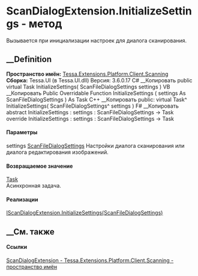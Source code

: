# ScanDialogExtension.InitializeSettings - метод
Вызывается при инициализации настроек для диалога сканирования.
## __Definition
 **Пространство имён:**
[Tessa.Extensions.Platform.Client.Scanning](N_Tessa_Extensions_Platform_Client_Scanning.htm)  
 **Сборка:** Tessa.UI (в Tessa.UI.dll) Версия: 3.6.0.17
C# __Копировать
     public virtual Task InitializeSettings(
    	ScanFileDialogSettings settings
    )
VB __Копировать
     Public Overridable Function InitializeSettings ( 
    	settings As ScanFileDialogSettings
    ) As Task
C++ __Копировать
     public:
    virtual Task^ InitializeSettings(
    	ScanFileDialogSettings^ settings
    )
F# __Копировать
     abstract InitializeSettings : 
            settings : ScanFileDialogSettings -> Task 
    override InitializeSettings : 
            settings : ScanFileDialogSettings -> Task 
#### Параметры
settings
[ScanFileDialogSettings](T_Tessa_Extensions_Platform_Client_Scanning_ScanFileDialogSettings.htm)
    Настройки диалога сканирования или диалога редактирования изображений.
#### Возвращаемое значение
[Task](https://learn.microsoft.com/dotnet/api/system.threading.tasks.task)  
Асинхронная задача.
#### Реализации
[IScanDialogExtension.InitializeSettings(ScanFileDialogSettings)](M_Tessa_Extensions_Platform_Client_Scanning_IScanDialogExtension_InitializeSettings.htm)  
##  __См. также
#### Ссылки
[ScanDialogExtension -
](T_Tessa_Extensions_Platform_Client_Scanning_ScanDialogExtension.htm)
[Tessa.Extensions.Platform.Client.Scanning - пространство
имён](N_Tessa_Extensions_Platform_Client_Scanning.htm)
